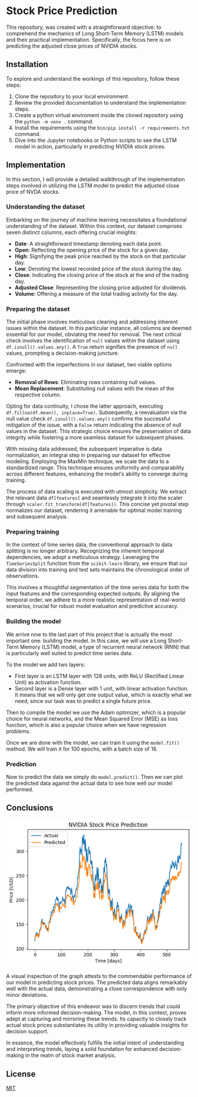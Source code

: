 # Stock Price Prediction
This repository, was created with a straightforward objective: to comprehend the mechanics of Long Short-Term Memory (LSTM) models and their practical implementation. Specifically, the focus here is on predicting the adjusted close prices of NVIDIA stocks.

## Installation

To explore and understand the workings of this repository, follow these steps:

1. Clone the repository to your local environment.
2. Review the provided documentation to understand the implementation steps.
3. Create a python virtual enviroment inside the cloned repository using the `python -m venv .` command.
4. Install the requirements using the `bin/pip install -r requirements.txt` command.
5. Dive into the Jupyter notebooks or Python scripts to see the LSTM model in action, particularly in predicting NVIDIA stock prices.

## Implementation

In this section, I will provide a detailed walkthrough of the implementation steps involved in utilizing the LSTM model to predict the adjusted close price of NVDA stocks.

### Understanding the dataset

Embarking on the journey of machine learning necessitates a foundational understanding of the dataset. Within this context, our dataset comprises seven distinct columns, each offering crucial insights:

- **Date**: A straightforward timestamp denoting each data point.
- **Open**: Reflecting the opening price of the stock for a given day.
- **High**: Signifying the peak price reached by the stock on that particular day.
- **Low**: Denoting the lowest recorded price of the stock during the day.
- **Close**: Indicating the closing price of the stock at the end of the trading day.
- **Adjusted Close**: Representing the closing price adjusted for dividends.
- **Volume**: Offering a measure of the total trading activity for the day.

### Preparing the dataset

The initial phase involves meticulous cleaning and addressing inherent issues within the dataset. In this particular instance, all columns are deemed essential for our model, obviating the need for removal. The next critical check involves the identification of `null` values within the dataset using `df.isnull().values.any()`. A `True` return signifies the presence of `null` values, prompting a decision-making juncture.

Confronted with the imperfections in our dataset, two viable options emerge:

- **Removal of Rows**: Eliminating rows containing null values.
- **Mean Replacement**: Substituting null values with the mean of the respective column.

Opting for data continuity, I chose the latter approach, executing `df.fillna(df.mean(), inplace=True)`. Subsequently, a reevaluation via the null value check `df.isnull().values.any()` confirms the successful mitigation of the issue, with a `False` return indicating the absence of null values in the dataset. This strategic choice ensures the preservation of data integrity while fostering a more seamless dataset for subsequent phases.

With missing data addressed, the subsequent imperative is data normalization, an integral step in preparing our dataset for effective modeling. Employing the MaxMin technique, we scale the data to a standardized range. This technique ensures uniformity and comparability across different features, enhancing the model's ability to converge during training.

The process of data scaling is executed with utmost simplicity. We extract the relevant data `df[features]` and seamlessly integrate it into the scaler through `scaler.fit_transform(df[features])`. This concise yet pivotal step normalizes our dataset, rendering it amenable for optimal model training and subsequent analysis.

### Preparing training

In the context of time series data, the conventional approach to data splitting is no longer arbitrary. Recognizing the inherent temporal dependencies, we adopt a meticulous strategy. Leveraging the `TimeSeriesSplit` function from the `scikit-learn` library, we ensure that our data division into training and test sets maintains the chronological order of observations.

This involves a thoughtful segmentation of the time series data for both the input features and the corresponding expected outputs. By aligning the temporal order, we adhere to a more realistic representation of real-world scenarios, crucial for robust model evaluation and predictive accuracy.

### Building the model

We arrive now to the last part of this project that is actually the most important one: building the model. In this case, we will use a Long Short-Term Memory (LSTM) model, a type of recurrent neural network (RNN) that is particularly well suited to predict time series data.

To the model we add two layers:
- First layer is an LSTM layer with 128 units, with ReLU (Rectified Linear Unit) as activation function.
- Second layer is a Dense layer with 1 unit, with linear activation function. It means that we will only get one output value, which is exactly what we need, since our task was to predict a single future price.

Then to compile the model we use the Adam optimizer, which is a popular choice for neural networks, and the Mean Squared Error (MSE) as loss function, which is also a popular choice when we have regression problems.

Once we are done with the model, we can train it using the `model.fit()` method. We will train it for 100 epochs, with a batch size of 16.

### Prediction

Now to predict the data we simply do `model.predict()`. Then we can plot the predicted data against the actual data to see how well our model performed.

## Conclusions

<p align="center">
  <img src="https://github.com/albertoscala/stock-price-prediction/blob/main/images/graph.png" alt="Comparison graph"/>
</p>

A visual inspection of the graph attests to the commendable performance of our model in predicting stock prices. The predicted data aligns remarkably well with the actual data, demonstrating a close correspondence with only minor deviations.

The primary objective of this endeavor was to discern trends that could inform more informed decision-making. The model, in this context, proves adept at capturing and mirroring these trends. Its capacity to closely track actual stock prices substantiates its utility in providing valuable insights for decision support.

In essence, the model effectively fulfills the initial intent of understanding and interpreting trends, laying a solid foundation for enhanced decision-making in the realm of stock market analysis.

## License

[MIT](https://choosealicense.com/licenses/mit/)
